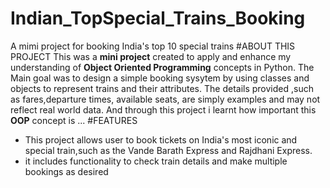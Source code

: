 # Indian_TopSpecial_Trains_Booking
A mimi project for booking India's top 10 special trains
#ABOUT THIS PROJECT
This was a **mini project** created to apply and enhance my understanding of **Object Oriented Programming** concepts in Python.
The Main goal was to design a simple booking sysytem by using classes and objects to represent trains and their attributes.
The details provided ,such as fares,departure times, available seats, are simply examples and may not  reflect real world data.
And through this project i learnt how important this **OOP** concept is ...
#FEATURES
* This project allows user to book tickets on India's most iconic and 
special train,such as the Vande Barath Express and Rajdhani Express.
* it includes functionality to check train details and
  make multiple bookings as desired

